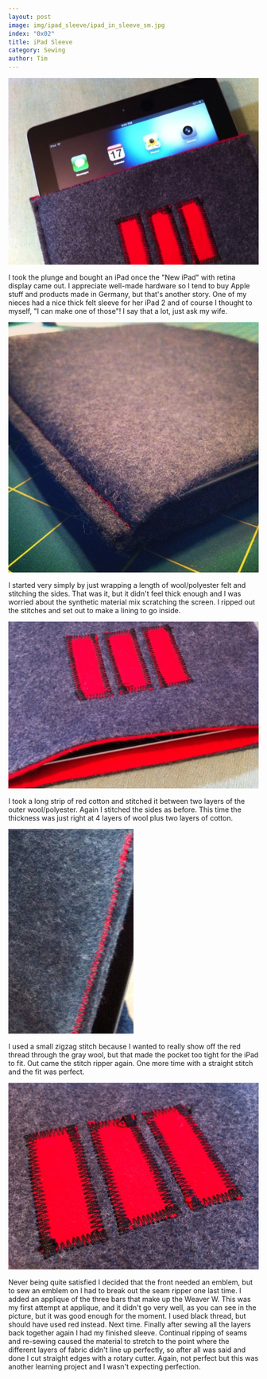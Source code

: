 ```yaml
---
layout: post
image: img/ipad_sleeve/ipad_in_sleeve_sm.jpg
index: "0x02"
title: iPad Sleeve
category: Sewing
author: Tim
---
```

![iPad sleeve](/img/ipad_sleeve/ipad_in_sleeve.jpg)

I took the plunge and bought an iPad once the "New iPad" with retina display
came out. I appreciate well-made hardware so I tend to buy Apple stuff and
products made in Germany, but that's another story. One of my nieces had a nice
thick felt sleeve for her iPad 2 and of course I thought to myself, "I can make
one of those"! I say that a lot, just ask my wife.

![iPad sleeve again](/img/ipad_sleeve/corner_view.jpg)

I started very simply by just wrapping a length of wool/polyester felt and
stitching the sides. That was it, but it didn't feel thick enough and I was
worried about the synthetic material mix scratching the screen. I ripped out
the stitches and set out to make a lining to go inside.

![Liner](/img/ipad_sleeve/logo_and_liner.jpg)

I took a long strip of red cotton and stitched it between two layers of the
outer wool/polyester. Again I stitched the sides as before. This time the
thickness was just right at 4 layers of wool plus two layers of cotton.

![Stitching](/img/ipad_sleeve/stitching.jpg)

I used a small zigzag stitch because I wanted to really show off the red thread
through the gray wool, but that made the pocket too tight for the iPad to fit.
Out came the stitch ripper again. One more time with a straight stitch and the
fit was perfect.

![Logo](/img/ipad_sleeve/logo.jpg)

Never being quite satisfied I decided that the front needed an emblem, but to
sew an emblem on I had to break out the seam ripper one last time. I added an
applique of the three bars that make up the Weaver W. This was my first attempt
at applique, and it didn't go very well, as you can see in the picture, but it
was good enough for the moment. I used black thread, but should have used red
instead. Next time.  Finally after sewing all the layers back together again I
had my finished sleeve. Continual ripping of seams and re-sewing caused the
material to stretch to the point where the different layers of fabric didn't
line up perfectly, so after all was said and done I cut straight edges with a
rotary cutter. Again, not perfect but this was another learning project and I
wasn't expecting perfection.
